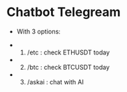 # Chatbot Telegream
- With 3 options:
+ 1. /etc : check ETHUSDT today
+ 2. /btc : check BTCUSDT today
+ 3. /askai : chat with AI

